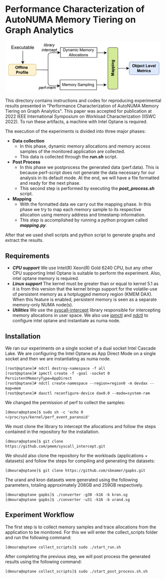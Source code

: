 # Performance Characterization of AutoNUMA Memory Tiering on Graph Analytics #

<p align="center">
<a href="design.pdf" class="image fit"><img src="design.png" width="500" alt=""></a>
</p>

This directory contains instructions and codes for reproducing experimental results presented in "Performance Characterization of AutoNUMA Memory Tiering on Graph Analytics". This paper was accepted for publication at 2022 IEEE International Symposium on Workload Characterization (IISWC 2022). To run these artifacts, a machine with Intel Optane is required.

The execution of the experiments is divided into three major phases:

* **Data collection**
  * In this phase, dynamic memory allocations and memory access samples of the monitored application are collected.
  * This data is collected through the ***run.sh*** script.
* **Post Process**
  * In this phase we postprocess the generated data (perf.data). This is because perf-script does not generate the data necessary for our analysis in its default mode. At the end, we will have a file formatted and ready for the next phase.
  * This second step is performed by executing the ***post_process.sh*** script.
* **Mapping**
  * With the formatted data we carry out the mapping phase. In this phase we try to map each memory sample to its respective allocation using memory address and timestamp information.
  * This step is accomplished by running a python program called ***mapping.py***.
 
After that we used shell scripts and python script to generate graphs and extract the results.

## Requirements

* ***CPU support*** We use Intel(R) Xeon(R) Gold 6240 CPU, but any other CPU supporting Intel Optane is suitable to perform the experiment. Also, intel optane memory is required.
* ***Linux support*** The kernel must be greater than or equal to kernel 5.1 as it is from this version that the kernel brings support for the volatile-use of persistent memory as a hotplugged memory region (KMEM DAX). When this feature is enabled, persistent memory is seen as a separate memory-only NUMA node(s).
* ***Utilities*** We use the [syscall-intercept](https://github.com/pmem/syscall_intercept) library responsible for intercepting memory allocations in user space. We also use [ipmctl](https://github.com/intel/ipmctl/releases) and [ndctl](https://github.com/pmem/ndctl) to configure intel optane and instantiate as numa node.

## Installation

We ran our experiments on a single socket of a dual socket Intel Cascade Lake. We are configuring the Intel Optane as App Direct Mode on a single socket and then we are instantiating as numa node.
```console
[root@optane]# ndctl destroy-namespace -f all
[root@optane]# ipmctl create -f -goal -socket 0 PersistentMemoryType=AppDirect
[root@optane]# ndctl create-namespace --region=region0 -m devdax --map=mem
[root@optane]# daxctl reconfigure-device dax0.0 --mode=system-ram
```

We changed the permission of perf to collect the samples:

```console
[dmoura@optane]$ sudo sh -c 'echo 0 >/proc/sys/kernel/perf_event_paranoid'
```

We must clone the library to intercept the allocations and follow the steps contained in the repository for the installation.
```console
[dmoura@optane]$ git clone https://github.com/pmem/syscall_intercept.git
```

We should also clone the repository for the workloads (applications + datasets) and follow the steps for compiling and generating the datasets:
```console
[dmoura@optane]$ git clone https://github.com/sbeamer/gapbs.git
```

The urand and kron datasets were generated using the following parameters, totaling approximately 208GB and 259GB respectively.
```console
[dmoura@optane gapbs]$ ./converter -g30 -k16 -b kron.sg
[dmoura@optane gapbs]$ ./converter -u31 -k16 -b urand.sg
```

## Experiment Workflow

The first step is to collect memory samples and trace allocations from the application to be monitored. For this we will enter the collect_scripts folder and run the following command:

```console
[dmoura@optane collect_scripts]$ sudo ./start_run.sh
```

After completing the previous step, we will post process the generated results using the following command:
```console
[dmoura@optane collect_scripts]$ sudo ./start_post_process.sh.sh
```
